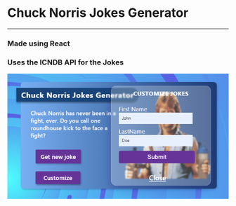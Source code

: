 # Chuck Norris Jokes Generator
--------
### Made using React
### Uses the ICNDB API for the Jokes
![ProfileCardScreenshot](Screenshot_JokesGenerator.png)